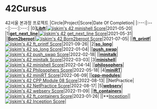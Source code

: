 # 42Cursus
42서울 본과정 프로젝트
|Circle|Project|Score|Date Of Completion|
|:---:|:---:|:---:|:---:|
|0|**[Libft](https://github.com/jis-kim/42Cursus/tree/master/libft)**|[![jiskim's 42 minishell Score](https://badge42.vercel.app/api/v2/cl1nab7n9000609jvhalrzajr/project/2521473)](https://github.com/JaeSeoKim/badge42)|2021-05-20|
|1|**[get_next_line](https://github.com/jis-kim/42Cursus/tree/master/get_next_line)**|[![jiskim's 42 get_next_line Score](https://badge42.vercel.app/api/v2/cl1nab7n9000609jvhalrzajr/project/2177382)](https://github.com/JaeSeoKim/badge42)|2021-05-31|
||**[Born2beroot](https://evening-cushion-319.notion.site/Born2beRoot-adf4fb7a50044494a72eaaa0b073fc2d)**|[![jiskim's 42 Born2beroot Score](https://badge42.vercel.app/api/v2/cl1nab7n9000609jvhalrzajr/project/2183064)](https://github.com/JaeSeoKim/badge42)|2021-07-05|
||**[ft_printf](https://github.com/jis-kim/42Cursus/tree/master/ft_printf)**|[![jiskim's 42 ft_printf Score](https://badge42.vercel.app/api/v2/cl1nab7n9000609jvhalrzajr/project/2177383)](https://github.com/JaeSeoKim/badge42)|2021-09-26|
|2|**[so_long](https://github.com/jis-kim/42Cursus/tree/master/so_long)**|[![jiskim's 42 so_long Score](https://badge42.vercel.app/api/v2/cl1nab7n9000609jvhalrzajr/project/2355836)](https://github.com/JaeSeoKim/badge42)|2022-01-04|
||**[push_swap](https://github.com/jis-kim/push_swap)**|[![jiskim's 42 push_swap Score](https://badge42.vercel.app/api/v2/cl1nab7n9000609jvhalrzajr/project/2453081)](https://github.com/JaeSeoKim/badge42)|2022-02-18|
||**[minitalk](https://github.com/jis-kim/minitalk)**|[![jiskim's 42 minitalk Score](https://badge42.vercel.app/api/v2/cl1nab7n9000609jvhalrzajr/project/2500671)](https://github.com/JaeSeoKim/badge42)|2022-03-03|
|3|**[minishell](https://github.com/strawberryShell/minishell)**|[![jiskim's 42 minishell Score](https://badge42.vercel.app/api/v2/cl1nab7n9000609jvhalrzajr/project/2521473)](https://github.com/JaeSeoKim/badge42)|2022-04-14|
||**[philosophers](https://github.com/jis-kim/philosophers)**|[![jiskim's 42 Philosophers Score](https://badge42.vercel.app/api/v2/cl1nab7n9000609jvhalrzajr/project/2505997)](https://github.com/JaeSeoKim/badge42)|2022-05-18|
|4|**[miniRT](https://github.com/strawberryShell/miniRT)**|[![jiskim's 42 miniRT Score](https://badge42.vercel.app/api/v2/cl1nab7n9000609jvhalrzajr/project/2594735)](https://github.com/JaeSeoKim/badge42)|2022-06-09|
||**[cpp-modules](https://github.com/jis-kim/cpp-modules)**|[![jiskim's 42 CPP Module 08 Score](https://badge42.vercel.app/api/v2/cl1nab7n9000609jvhalrzajr/project/2718552)](https://github.com/JaeSeoKim/badge42)|2022-08-13|
||NetPractice|[![jiskim's 42 NetPractice Score](https://badge42.vercel.app/api/v2/cl1nab7n9000609jvhalrzajr/project/2626965)](https://github.com/JaeSeoKim/badge42)|2022-08-17|
|5|**[webserv](https://github.com/brilliantshell/webserv.git)**|[![jiskim's 42 webserv Score](https://badge42.vercel.app/api/v2/cl1nab7n9000609jvhalrzajr/project/2811893)](https://github.com/JaeSeoKim/badge42)|2022-11-09|
||**[ft_containers](https://github.com/jis-kim/ft_containers.git)**|[![jiskim's 42 ft_containers Score](https://badge42.vercel.app/api/v2/cl1nab7n9000609jvhalrzajr/project/2875608)](https://github.com/JaeSeoKim/badge42)|2023-01-26|
||**[Inception](https://github.com/jis-kim/Inception.git)||[![jiskim's 42 Inception Score](https://badge42.vercel.app/api/v2/cl1nab7n9000609jvhalrzajr/project/2953070)](https://github.com/JaeSeoKim/badge42)|
